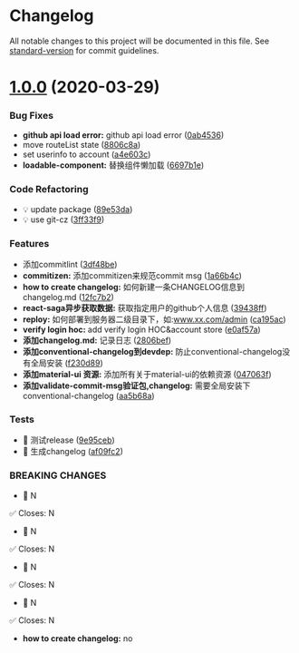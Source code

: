 # Changelog

All notable changes to this project will be documented in this file. See [standard-version](https://github.com/conventional-changelog/standard-version) for commit guidelines.

# [1.0.0](https://github.com/SimpleRoom/walker-admin/compare/1a66b4ccc0fc03d68bae22efd5f6db679fb6c350...v1.0.0) (2020-03-29)


### Bug Fixes

* **github api load error:** github api load error ([0ab4536](https://github.com/SimpleRoom/walker-admin/commit/0ab4536eeb43efdb0b1d9c5443f05370050f9d13))
* move routeList state ([8806c8a](https://github.com/SimpleRoom/walker-admin/commit/8806c8a61b1cddca66da55b89810e1a1f6a29c7b))
* set userinfo to account ([a4e603c](https://github.com/SimpleRoom/walker-admin/commit/a4e603caff504342e1221f622258386a644b941f))
* **loadable-component:** 替换组件懒加载 ([6697b1e](https://github.com/SimpleRoom/walker-admin/commit/6697b1e969c440a736210cd7962017e02893230c))


### Code Refactoring

* 💡 update package ([89e53da](https://github.com/SimpleRoom/walker-admin/commit/89e53da2827242dd0ed42c65b57b101269ccde71))
* 💡 use git-cz ([3ff33f9](https://github.com/SimpleRoom/walker-admin/commit/3ff33f9b049ed2675a181630b92cf81902d231ca))


### Features

* 添加commitlint ([3df48be](https://github.com/SimpleRoom/walker-admin/commit/3df48bec9cc063b389d002ea97e2a4f0a94914ac))
* **commitizen:** 添加commitizen来规范commit msg ([1a66b4c](https://github.com/SimpleRoom/walker-admin/commit/1a66b4ccc0fc03d68bae22efd5f6db679fb6c350))
* **how to create changelog:** 如何新建一条CHANGELOG信息到changelog.md ([12fc7b2](https://github.com/SimpleRoom/walker-admin/commit/12fc7b279fde5144ac7d30ece8c23cadd7bddfe7))
* **react-saga异步获取数据:** 获取指定用户的github个人信息 ([39438ff](https://github.com/SimpleRoom/walker-admin/commit/39438ffd77c0f2b963330ad3bdde0188dc114a1b))
* **reploy:** 如何部署到服务器二级目录下，如:www.xx.com/admin ([ca195ac](https://github.com/SimpleRoom/walker-admin/commit/ca195aca9ca24bbf51563611483b4205acaad2b8))
* **verify login hoc:** add verify login HOC&account store ([e0af57a](https://github.com/SimpleRoom/walker-admin/commit/e0af57a7f55d6bfe70f594102ba52b818f8da3dd))
* **添加changelog.md:** 记录日志 ([2806bef](https://github.com/SimpleRoom/walker-admin/commit/2806bef18100886c4b7d5532bb0d564e3c4d4ce0))
* **添加conventional-changelog到devdep:** 防止conventional-changelog没有全局安装 ([f230d89](https://github.com/SimpleRoom/walker-admin/commit/f230d89a84fd7e1c28faee074f85689f3aa25724))
* **添加material-ui 资源:** 添加所有关于material-ui的依赖资源 ([047063f](https://github.com/SimpleRoom/walker-admin/commit/047063f3de2fb20ed93ebb579860fb9371a74f41))
* **添加validate-commit-msg验证包,changelog:** 需要全局安装下conventional-changelog ([aa5b68a](https://github.com/SimpleRoom/walker-admin/commit/aa5b68a961fabea30633f57daf7e4c18be67aac3))


### Tests

* 💍 测试release ([9e95ceb](https://github.com/SimpleRoom/walker-admin/commit/9e95cebc1e1c8f1c5b3d017a66ca34336ddf8651))
* 💍 生成changelog ([af09fc2](https://github.com/SimpleRoom/walker-admin/commit/af09fc22a9e877189901cfa983b6d159c7fa9acd))


### BREAKING CHANGES

* 🧨 N

✅ Closes: N
* 🧨 N

✅ Closes: N
* 🧨 N

✅ Closes: N
* 🧨 N

✅ Closes: N
* **how to create changelog:** no
